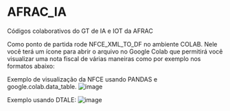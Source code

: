 # AFRAC_IA
Códigos colaborativos do GT de IA e IOT da AFRAC

Como ponto de partida rode NFCE_XML_TO_DF no ambiente COLAB. 
Nele você terá um ícone para abrir o arquivo no Google Colab que permitirá você visualizar uma nota fiscal de várias maneiras como por exemplo nos formatos abaixo:

Exemplo de visualização da NFCE usando PANDAS e google.colab.data_table.
![image](https://user-images.githubusercontent.com/38990743/109837754-4304ff80-7c24-11eb-823a-ad92c2b1aacc.png)

Exemplo usando DTALE:
![image](https://user-images.githubusercontent.com/38990743/109838566-0b4a8780-7c25-11eb-8902-bcd905a10505.png)


